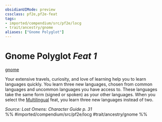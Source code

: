 ```yaml
---
obsidianUIMode: preview
cssclass: pf2e,pf2e-feat
tags:
- imported/compendium/src/pf2e/locg
- trait/ancestry/gnome
aliases: ["Gnome Polyglot"]
---
```

# Gnome Polyglot  *Feat 1*  
[gnome](gnome.md)  


Your extensive travels, curiosity, and love of learning help you to learn languages quickly. You learn three new languages, chosen from common languages and uncommon languages you have access to. These languages take the same form (signed or spoken) as your other languages. When you select the [Multilingual](multilingual.md) feat, you learn three new languages instead of two.

*Source: Lost Omens: Character Guide p. 31*  
%% #imported/compendium/src/pf2e/locg #trait/ancestry/gnome %%